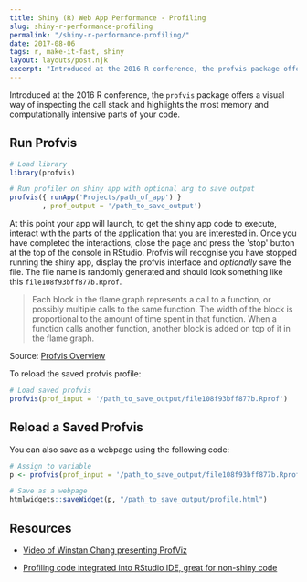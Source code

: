 ```yaml
---
title: Shiny (R) Web App Performance - Profiling
slug: shiny-r-performance-profiling
permalink: "/shiny-r-performance-profiling/"
date: 2017-08-06
tags: r, make-it-fast, shiny
layout: layouts/post.njk
excerpt: "Introduced at the 2016 R conference, the profvis package offers a visual way of inspecting the call stack and highlights the most memory…"
---
```


Introduced at the 2016 R conference, the `profvis` package offers a visual way of inspecting the call stack and highlights the most memory and computationally intensive parts of your code.

## Run Profvis
```r
# Load library
library(profvis)

# Run profiler on shiny app with optional arg to save output
profvis({ runApp('Projects/path_of_app') }
        , prof_output = '/path_to_save_output')
```

At this point your app will launch, to get the shiny app code to execute, interact with the parts of the application that you are interested in. Once you have completed the interactions, close the page and press the 'stop' button at the top of the console in RStudio. Profvis will recognise you have stopped running the shiny app, display the profvis interface and _optionally_ save the file. The file name is randomly generated and should look something like this `file108f93bff877b.Rprof`.

> Each block in the flame graph represents a call to a function, or possibly multiple calls to the same function. The width of the block is proportional to the amount of time spent in that function. When a function calls another function, another block is added on top of it in the flame graph.

Source: [Profvis Overview](https://rstudio.github.io/profvis/)

To reload the saved profvis profile:

```r
# Load saved profvis
profvis(prof_input = '/path_to_save_output/file108f93bff877b.Rprof')
```

## Reload a Saved Profvis
You can also save as a webpage using the following code:

```r
# Assign to variable
p <- profvis(prof_input = '/path_to_save_output/file108f93bff877b.Rprof')

# Save as a webpage
htmlwidgets::saveWidget(p, "/path_to_save_output/profile.html")
```

## Resources
* [Video of Winstan Chang presenting ProfViz](https://www.rstudio.com/resources/videos/profiling-and-performance/)

* [Profiling code integrated into RStudio IDE, great for non-shiny code](https://blog.rstudio.com/2016/05/23/profiling-with-rstudio-and-profvis/)
